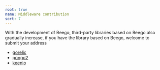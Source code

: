 ```yaml
---
root: true
name: Middleware contribution
sort: 7
---
```


With the development of Beego, third-party libraries based on Beego also gradually increase, if you have the library based on Beego, welcome to submit your address

- [gorelic](https://github.com/yvasiyarov/beego_gorelic) 
- [pongo2](https://github.com/oal/beego-pongo2) 
- [keenio](https://github.com/pabdavis/beego_keenio) 
